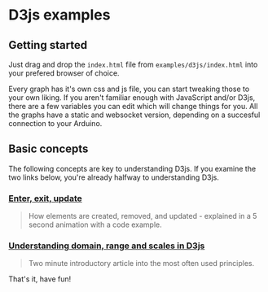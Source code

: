 # D3js examples

## Getting started
Just drag and drop the `index.html` file from `examples/d3js/index.html` into your prefered browser of choice.

Every graph has it's own css and js file, you can start tweaking those to your own liking. If you aren't familiar enough with JavaScript and/or D3js, there are a few variables you can edit which will change things for you. All the graphs have a static and websocket version, depending on a succesful connection to your Arduino.

## Basic concepts
The following concepts are key to understanding D3js. If you examine the two links below, you're already halfway to understanding D3js.

### [Enter, exit, update](https://bl.ocks.org/mbostock/5779682)
> How elements are created, removed, and updated - explained in a 5 second animation with a code example.

### [Understanding domain, range and scales in D3js](http://javascript.tutorialhorizon.com/2015/01/17/d3-fundamentals-understanding-domain-range-and-scales-in-d3js/)
> Two minute introductory article into the most often used principles.

That's it, have fun!
